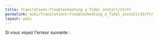 ```yaml
---
title: Translations:Troubleshooting a Tidal install/33/fr
permalink: wiki/Translations:Troubleshooting_a_Tidal_install/33/fr/
layout: wiki
---
```


Si vous voyez l'erreur suivante :
